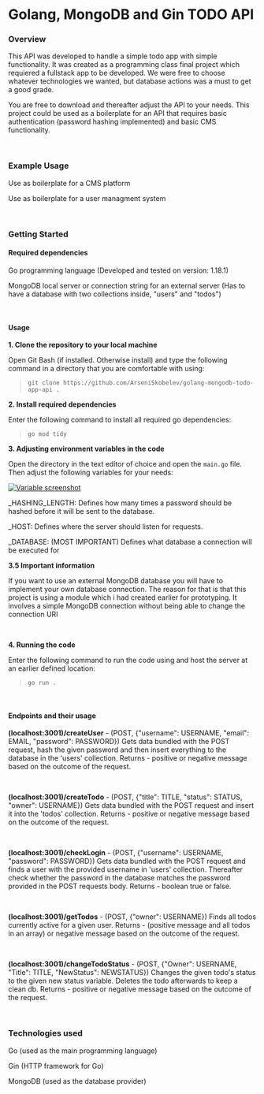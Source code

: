 
# Golang, MongoDB and Gin TODO API

  

### Overview

  

This API was developed to handle a simple todo app with simple functionality. It was created as a programming class final project which requiered a fullstack app to be developed. We were free to choose whatever technologies we wanted, but database actions was a must to get a good grade.

  

You are free to download and thereafter adjust the API to your needs. This project could be used as a boilerplate for an API that requires basic authentication (password hashing implemented) and basic CMS functionality.

  

&nbsp;

  

### Example Usage

  

Use as boilerplate for a CMS platform

Use as boilerplate for a user managment system

  

&nbsp;

  

### Getting Started

  

#### Required dependencies

  

Go programming language (Developed and tested on version: 1.18.1)

MongoDB local server or connection string for an external server (Has to have a database with two collections inside, "users" and "todos")

  

&nbsp;

  

#### Usage

  

**1. Clone the repository to your local machine**

  

Open Git Bash (if installed. Otherwise install) and type the following command in a directory that you are comfortable with using:

> `git clone https://github.com/ArseniSkobelev/golang-mongodb-todo-app-api .`

  

**2. Install required dependencies**

  

Enter the following command to install all required go dependencies:

> `go mod tidy`

  

**3. Adjusting environment variables in the code**

  

Open the directory in the text editor of choice and open the `main.go` file. Then adjust the following variables for your needs:

  

[![Variable screenshot](https://lh3.googleusercontent.com/pw/AM-JKLVsBnnPGDC0I25UGFdwNs6QZFt75YdsQURD3qa7r-O37jQksfrmZt85I103u85w7-yx8Bf8cwf7ngGiWSBbpsjn_yq4YdgOOW13JdoGNyTH_KXZZgsADoASHZC_iv_4QHpm8imE4jwjd9QNnJqBOeg=w491-h76-no "Variable screenshot")](https://lh3.googleusercontent.com/pw/AM-JKLVsBnnPGDC0I25UGFdwNs6QZFt75YdsQURD3qa7r-O37jQksfrmZt85I103u85w7-yx8Bf8cwf7ngGiWSBbpsjn_yq4YdgOOW13JdoGNyTH_KXZZgsADoASHZC_iv_4QHpm8imE4jwjd9QNnJqBOeg=w491-h76-no  "Variable screenshot")

  

_HASHING_LENGTH: Defines how many times a password should be hashed before it will be sent to the database.

_HOST: Defines where the server should listen for requests.

_DATABASE: (MOST IMPORTANT) Defines what database a connection will be executed for

  

**3.5 Important information**

  

If you want to use an external MongoDB database you will have to implement your own database connection. The reason for that is that this project is using a module which i had created earlier for prototyping. It involves a simple MongoDB connection without being able to change the connection URI

  

&nbsp;

**4. Running the code**

  

Enter the following command to run the code using and host the server at an earlier defined location:

> `go run .`

  

&nbsp;

  

#### Endpoints and their usage

  

**(localhost:3001)/createUser** - (POST, {"username": USERNAME, "email": EMAIL, "password": PASSWORD}) Gets data bundled with the POST request, hash the given password and then insert everything to the database in the 'users' collection. Returns - positive or negative message based on the outcome of the request.

  &nbsp;

**(localhost:3001)/createTodo** - (POST, {"title": TITLE, "status": STATUS, "owner": USERNAME}) Gets data bundled with the POST request and insert it into the 'todos' collection. Returns - positive or negative message based on the outcome of the request.

  &nbsp;

**(localhost:3001)/checkLogin** - (POST, {"username": USERNAME, "password": PASSWORD}) Gets data bundled with the POST request and finds a user with the provided username in 'users' collection. Thereafter check whether the password in the database matches the password provided in the POST requests body. Returns - boolean true or false.

  &nbsp;

**(localhost:3001)/getTodos** - (POST, {"owner": USERNAME}) Finds all todos currently active for a given user. Returns - (positive message and all todos in an array) or negative message based on the outcome of the request.

&nbsp;

**(localhost:3001)/changeTodoStatus** - (POST, {"Owner": USERNAME, "Title": TITLE, "NewStatus": NEWSTATUS}) Changes the given todo's status to the given new status variable. Deletes the todo afterwards to keep a clean db. Returns - positive or negative message based on the outcome of the request.



&nbsp;

  

### Technologies used

  

Go (used as the main programming language)

Gin (HTTP framework for Go)

MongoDB (used as the database provider)